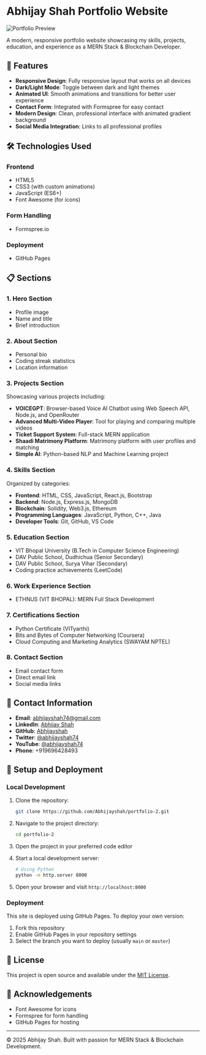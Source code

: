 # Abhijay Shah Portfolio Website

![Portfolio Preview](https://avatars.githubusercontent.com/u/115077886?v=4)

A modern, responsive portfolio website showcasing my skills, projects, education, and experience as a MERN Stack & Blockchain Developer.

## 🌟 Features

- **Responsive Design**: Fully responsive layout that works on all devices
- **Dark/Light Mode**: Toggle between dark and light themes
- **Animated UI**: Smooth animations and transitions for better user experience
- **Contact Form**: Integrated with Formspree for easy contact
- **Modern Design**: Clean, professional interface with animated gradient background
- **Social Media Integration**: Links to all professional profiles

## 🛠️ Technologies Used

### Frontend
- HTML5
- CSS3 (with custom animations)
- JavaScript (ES6+)
- Font Awesome (for icons)

### Form Handling
- Formspree.io

### Deployment
- GitHub Pages

## 📋 Sections

### 1. Hero Section
- Profile image
- Name and title
- Brief introduction

### 2. About Section
- Personal bio
- Coding streak statistics
- Location information

### 3. Projects Section
Showcasing various projects including:

- **VOICEGPT**: Browser-based Voice AI Chatbot using Web Speech API, Node.js, and OpenRouter
- **Advanced Multi-Video Player**: Tool for playing and comparing multiple videos
- **Ticket Support System**: Full-stack MERN application
- **Shaadi Matrimony Platform**: Matrimony platform with user profiles and matching
- **Simple AI**: Python-based NLP and Machine Learning project

### 4. Skills Section
Organized by categories:

- **Frontend**: HTML, CSS, JavaScript, React.js, Bootstrap
- **Backend**: Node.js, Express.js, MongoDB
- **Blockchain**: Solidity, Web3.js, Ethereum
- **Programming Languages**: JavaScript, Python, C++, Java
- **Developer Tools**: Git, GitHub, VS Code

### 5. Education Section
- VIT Bhopal University (B.Tech in Computer Science Engineering)
- DAV Public School, Dudhichua (Senior Secondary)
- DAV Public School, Surya Vihar (Secondary)
- Coding practice achievements (LeetCode)

### 6. Work Experience Section
- ETHNUS (VIT BHOPAL): MERN Full Stack Development

### 7. Certifications Section
- Python Certificate (VITyarthi)
- Bits and Bytes of Computer Networking (Coursera)
- Cloud Computing and Marketing Analytics (SWAYAM NPTEL)

### 8. Contact Section
- Email contact form
- Direct email link
- Social media links

## 📱 Contact Information

- **Email**: [abhijayshah74@gmail.com](mailto:abhijayshah74@gmail.com)
- **LinkedIn**: [Abhijay Shah](https://www.linkedin.com/in/abhijay-shah-75a5a7251/)
- **GitHub**: [Abhijayshah](https://github.com/Abhijayshah)
- **Twitter**: [@abhijayshah74](https://x.com/abhijayshah74)
- **YouTube**: [@abhijayshah74](https://www.youtube.com/@abhijayshah74)
- **Phone**: +919696428493

## 🚀 Setup and Deployment

### Local Development

1. Clone the repository:
   ```bash
   git clone https://github.com/Abhijayshah/portfolio-2.git
   ```

2. Navigate to the project directory:
   ```bash
   cd portfolio-2
   ```

3. Open the project in your preferred code editor

4. Start a local development server:
   ```bash
   # Using Python
   python -m http.server 8000
   ```

5. Open your browser and visit `http://localhost:8000`

### Deployment

This site is deployed using GitHub Pages. To deploy your own version:

1. Fork this repository
2. Enable GitHub Pages in your repository settings
3. Select the branch you want to deploy (usually `main` or `master`)

## 📄 License

This project is open source and available under the [MIT License](LICENSE).

## 🙏 Acknowledgements

- Font Awesome for icons
- Formspree for form handling
- GitHub Pages for hosting

---

© 2025 Abhijay Shah. Built with passion for MERN Stack & Blockchain Development.